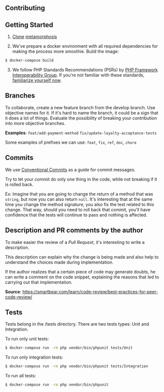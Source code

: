 ## Contributing

## Getting Started

1. [Clone](https://help.github.com/en/articles/cloning-a-repository) [metamorphosis](https://github.com/leroy-merlin-br/metamorphosis)

2. We've prepare a docker environment with all required dependencies for making the process more smoothie. Build
   the image:

```bash 
$ docker-compose build
```

3. We follow PHP Standards Recommendations (PSRs) by [PHP Framework Interoperability Group](http://www.php-fig.org/). If you're not familiar with these standards, [familiarize yourself now](https://github.com/php-fig/fig-standards).


## Branches

To collaborate, create a new feature branch from the develop branch.
Use objective names for it. If it's hard to name the branch,
it could be a sign that it does a lot of things.
Evaluate the possibility of breaking your contribution into more objective branches.

**Examples**: `feat/add-payment-method` `fix/update-loyalty-acceptance-tests`

Some examples of prefixes we can use: `feat`, `fix`, `ref`, `doc`, `chore`

## Commits

We use [Conventional Commits](https://www.conventionalcommits.org/en/v1.0.0/) as a guide for commit messages.

Try to let your commit do only one thing in the code, while not breaking if it is rolled back.

Ex: Imagine that you are going to change the return of a method that was `string`, but now you can also return `null`. It's interesting that at the same time you change the method signature, you also fix the test related to this change.
That way, should you need to roll back that commit, you'll have confidence that the tests will continue to pass and nothing is affected.



## Description and PR comments by the author

To make easier the review of a *Pull Request*, it's interesting to write a description.

This description can explain why the change is being made and also help to understand the choices made during implementation.

If the author realizes that a certain piece of code may generate doubts, he can write a comment on the code snippet, explaining the reasons that led to carrying out that implementation.

**Source**: https://smartbear.com/learn/code-review/best-practices-for-peer-code-review/


## Tests

Tests belong in the /tests directory. There are two tests types: Unit and Integration.

To run only unit tests:

```bash 
$ docker-compose run -rm php vendor/bin/phpunit tests/Unit
 ```

To run only integration tests:

```bash 
$ docker-compose run -rm php vendor/bin/phpunit tests/Integration
 ```

To run all tests:

 ```bash 
$ docker-compose run -rm php vendor/bin/phpunit
 ```
